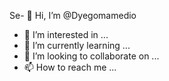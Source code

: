 Se- 👋 Hi, I’m @Dyegomamedio
- 👀 I’m interested in ...
- 🌱 I’m currently learning ...
- 💞️ I’m looking to collaborate on ...
- 📫 How to reach me ...

<!---
Dyegomamedio/Dyegomamedio is a ✨ special ✨ repository because its `README.md` (this file) appears on your GitHub profile.
You can click the Preview link to take a look at your changes.
--->
